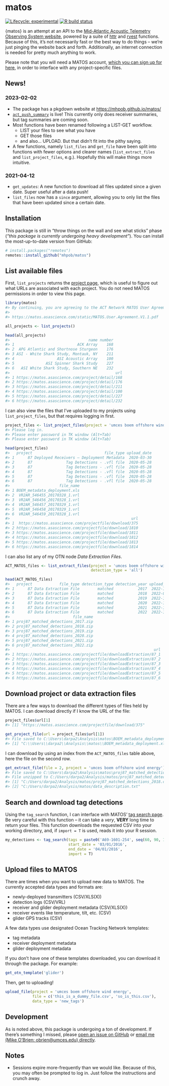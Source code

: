 
<!-- README.md is generated from README.Rmd. Please edit this file -->
<!-- Very likely that you'll need to run rmarkdown::render('readme.rmd') rather than the knit button. -->
<!-- readme.html will be created and is unnecessary, so delete that. -->

# matos

<!-- badges: start -->

[![Lifecycle:
experimental](https://img.shields.io/badge/lifecycle-experimental-orange.svg)](https://www.tidyverse.org/lifecycle/#experimental)
[![R build
status](https://github.com/mhpob/matos/workflows/R-CMD-check/badge.svg)](https://github.com/mhpob/matos/actions)
<!-- badges: end -->

{matos} is an attempt at an API to the [Mid-Atlantic Acoustic Telemetry
Observing System website](https://matos.asascience.com/), powered by a
suite of [httr](https://httr.r-lib.org/) and
[rvest](https://rvest.tidyverse.org/) functions. Because of this, it’s
not necessarily fast or the best way to do things – we’re just pinging
the website back and forth. Additionally, an internet connection is
needed for pretty much anything to work.

Please note that you will need a MATOS account, [which you can sign up
for here](https://matos.asascience.com/account/signup), in order to
interface with any project-specific files.

## News!

### 2023-02-02

- The package has a pkgdown website at <https://mhpob.github.io/matos/>
- [`act_push_summary`](https://mhpob.github.io/matos/reference/act_push_summary.html)
  is live! This currently only does receiver summaries, but tag
  summaries are coming soon.
- Most functions have been renamed following a LIST-GET workflow.
  - LIST your files to see what you have
  - GET those files
  - and also… UPLOAD. But that didn’t fit into the pithy saying.
- A few functions, namely `list_files` and `get_file` have been split
  into functions with fewer options and clearer names
  (`list_extract_files` and `list_project_files`, e.g.). Hopefully this
  will make things more intuitive.

### 2021-04-12

- `get_updates`: A new function to download all files updated since a
  given date. Super useful after a data push!
- `list_files` now has a `since` argument, allowing you to only list the
  files that have been updated since a certain date.

## Installation

This package is still in “throw things on the wall and see what sticks”
phase (*“this package is currently undergoing heavy development”*). You
can install the most-up-to-date version from GitHub:

``` r
# install.packages("remotes")
remotes::install_github("mhpob/matos")
```

## List available files

First, `list_projects` returns the [project
page](https://matos.asascience.com/project), which is useful to figure
out what URLs are associated with each project. You do not need MATOS
permissions in order to view this page.

``` r
library(matos)
#> By continuing, you are agreeing to the ACT Network MATOS User Agreement and Data Policy, Version 1.2:
#> 
#> https://matos.asascience.com/static/MATOS.User.Agreement.V1.1.pdf

all_projects <- list_projects()

head(all_projects)
#>                                   name number
#> 1                            ACK Array    168
#> 2  APG Atlantic and Shortnose Sturgeon    176
#> 3 ASI - White Shark Study, Montauk, NY    211
#> 4                   ASI Acoustic Array    100
#> 5              ASI Spinner Shark Study    227
#> 6   ASI White Shark Study, Southern NE    232
#>                                               url
#> 1 https://matos.asascience.com/project/detail/168
#> 2 https://matos.asascience.com/project/detail/176
#> 3 https://matos.asascience.com/project/detail/211
#> 4 https://matos.asascience.com/project/detail/100
#> 5 https://matos.asascience.com/project/detail/227
#> 6 https://matos.asascience.com/project/detail/232
```

I can also view the files that I’ve uploaded to my projects using
`list_project_files`, but that requires logging in first.

``` r
project_files <- list_project_files(project = 'umces boem offshore wind energy')
#> Please log in.
#> Please enter password in TK window (Alt+Tab)
#> Please enter password in TK window (Alt+Tab)

head(project_files)
#>   project                                file_type upload_date
#> 1      87 Deployed Receivers – Deployment Metadata  2020-03-30
#> 2      87               Tag Detections - .vfl file  2020-05-28
#> 3      87               Tag Detections - .vfl file  2020-05-28
#> 4      87               Tag Detections - .vfl file  2020-05-28
#> 5      87               Tag Detections - .vfl file  2020-05-28
#> 6      87               Tag Detections - .vfl file  2020-05-28
#>                      file_name
#> 1 BOEM_metadata_deployment.xls
#> 2  VR2AR_546455_20170328_1.vrl
#> 3  VR2AR_546456_20170328_1.vrl
#> 4  VR2AR_546457_20170329_1.vrl
#> 5  VR2AR_546458_20170329_1.vrl
#> 6  VR2AR_546459_20170328_1.vrl
#>                                                      url
#> 1  https://matos.asascience.com/projectfile/download/375
#> 2 https://matos.asascience.com/projectfile/download/1810
#> 3 https://matos.asascience.com/projectfile/download/1811
#> 4 https://matos.asascience.com/projectfile/download/1812
#> 5 https://matos.asascience.com/projectfile/download/1813
#> 6 https://matos.asascience.com/projectfile/download/1814
```

I can also list any of my OTN node *Data Extraction Files*.

``` r
ACT_MATOS_files <- list_extract_files(project = 'umces boem offshore wind energy',
                                      detection_type = 'all')

head(ACT_MATOS_files)
#>   project            file_type detection_type detection_year upload_date
#> 1      87 Data Extraction File        matched           2017  2022-11-02
#> 2      87 Data Extraction File        matched           2018  2022-07-13
#> 3      87 Data Extraction File        matched           2019  2022-11-02
#> 4      87 Data Extraction File        matched           2020  2022-11-02
#> 5      87 Data Extraction File        matched           2021  2022-11-02
#> 6      87 Data Extraction File        matched           2022  2022-11-02
#>                            file_name
#> 1 proj87_matched_detections_2017.zip
#> 2 proj87_matched_detections_2018.zip
#> 3 proj87_matched_detections_2019.zip
#> 4 proj87_matched_detections_2020.zip
#> 5 proj87_matched_detections_2021.zip
#> 6 proj87_matched_detections_2022.zip
#>                                                                url
#> 1 https://matos.asascience.com/projectfile/downloadExtraction/87_1
#> 2 https://matos.asascience.com/projectfile/downloadExtraction/87_2
#> 3 https://matos.asascience.com/projectfile/downloadExtraction/87_3
#> 4 https://matos.asascience.com/projectfile/downloadExtraction/87_4
#> 5 https://matos.asascience.com/projectfile/downloadExtraction/87_5
#> 6 https://matos.asascience.com/projectfile/downloadExtraction/87_6
```

## Download project or data extraction files

There are a few ways to download the different types of files held by
MATOS. I can download directly if I know the URL of the file:

``` r
project_files$url[1]
#> [1] "https://matos.asascience.com/projectfile/download/375"

get_project_file(url = project_files$url[1])
#> File saved to C:\Users\darpa2\Analysis\matos\BOEM_metadata_deployment.xls
#> [1] "C:\\Users\\darpa2\\Analysis\\matos\\BOEM_metadata_deployment.xls"
```

I can download by using an index from the `ACT_MATOS_files` table above,
here the file on the second row.

``` r
get_extract_file(file = 2, project = 'umces boem offshore wind energy')
#> File saved to C:\Users\darpa2\Analysis\matos\proj87_matched_detections_2018.zip
#> File unzipped to C:/Users/darpa2/Analysis/matos/proj87_matched_detections_2018.csv C:/Users/darpa2/Analysis/matos/data_description.txt
#> [1] "C:/Users/darpa2/Analysis/matos/proj87_matched_detections_2018.csv"
#> [2] "C:/Users/darpa2/Analysis/matos/data_description.txt"
```

## Search and download tag detections

Using the `tag_search` function, I can interface with MATOS’ [tag search
page](https://matos.asascience.com/search). Be very careful with this
function – it can take a *very*, **VERY** long time to return your
files. This function downloads the requested CSV into your working
directory, and, if `import = T` is used, reads it into your R session.

``` r
my_detections <- tag_search(tags = paste0('A69-1601-254', seq(60, 90, 1)),
                            start_date = '03/01/2016',
                            end_date = '04/01/2016', 
                            import = T)
```

## Upload files to MATOS

There are times when you want to upload new data to MATOS. The currently
accepted data types and formats are:

- newly-deployed transmitters (CSV/XLS(X))
- detection logs (CSV/VRL)
- receiver and glider deployment metadata (CSV/XLS(X))
- receiver events like temperature, tilt, etc. (CSV)
- glider GPS tracks (CSV)

A few data types use designated Ocean Tracking Network templates:

- tag metadata
- receiver deployment metadata
- glider deployment metadata

If you don’t have one of these templates downloaded, you can download it
through the package. For example:

``` r
get_otn_template('glider')
```

Then, get to uploading!

``` r
upload_file(project = 'umces boem offshore wind energy',
            file = c('this_is_a_dummy_file.csv', 'so_is_this.csv'),
            data_type = 'new_tags')
```

## Development

As is noted above, this package is undergoing a ton of development. If
there’s something I missed, please [open an issue on
GitHub](https://github.com/mhpob/matos/issues) or [email me (Mike
O’Brien: obrien@umces.edu) directly](mailto:obrien@umces.edu).

## Notes

- Sessions expire more-frequently than we would like. Because of this,
  you may often be prompted to log in. Just follow the instructions and
  crunch away.

